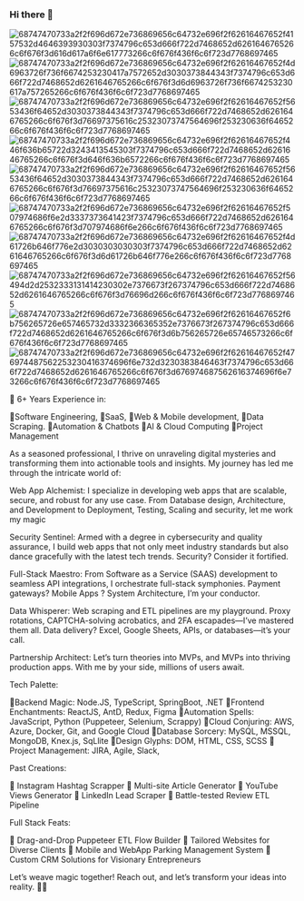 ### Hi there 👋

![68747470733a2f2f696d672e736869656c64732e696f2f62616467652f4157532d4646393930303f7374796c653d666f722d7468652d6261646765266c6f676f3d616d617a6f6e617773266c6f676f436f6c6f723d7768697465](https://github.com/rango31/rango31/assets/64860883/5b3d160a-6edf-47d3-b94f-6f8bfe863dde)
![68747470733a2f2f696d672e736869656c64732e696f2f62616467652f4d6963726f736f6674253230417a7572652d3030373844343f7374796c653d666f722d7468652d6261646765266c6f676f3d6d6963726f736f6674253230617a757265266c6f676f436f6c6f723d7768697465](https://github.com/rango31/rango31/assets/64860883/79d27411-65ca-4fbb-ba10-2115e977bc00)
![68747470733a2f2f696d672e736869656c64732e696f2f62616467652f5653436f64652d3030373844343f7374796c653d666f722d7468652d6261646765266c6f676f3d76697375616c25323073747564696f253230636f6465266c6f676f436f6c6f723d7768697465](https://github.com/rango31/rango31/assets/64860883/6635c0ba-a733-47a6-8290-092eece66762)![68747470733a2f2f696d672e736869656c64732e696f2f62616467652f446f636b65722d3243413545303f7374796c653d666f722d7468652d6261646765266c6f676f3d646f636b6572266c6f676f436f6c6f723d7768697465](https://github.com/rango31/rango31/assets/64860883/900f707c-8a1f-47fc-b4c2-28482ea4999c)
![68747470733a2f2f696d672e736869656c64732e696f2f62616467652f5653436f64652d3030373844343f7374796c653d666f722d7468652d6261646765266c6f676f3d76697375616c25323073747564696f253230636f6465266c6f676f436f6c6f723d7768697465](https://github.com/rango31/rango31/assets/64860883/675f6942-e656-4f55-8571-411ded8364eb)![68747470733a2f2f696d672e736869656c64732e696f2f62616467652f507974686f6e2d3337373641423f7374796c653d666f722d7468652d6261646765266c6f676f3d707974686f6e266c6f676f436f6c6f723d7768697465](https://github.com/rango31/rango31/assets/64860883/69ba78c0-1c1d-4b7e-a39d-8bc5863cceaa)![68747470733a2f2f696d672e736869656c64732e696f2f62616467652f4d61726b646f776e2d3030303030303f7374796c653d666f722d7468652d6261646765266c6f676f3d6d61726b646f776e266c6f676f436f6c6f723d7768697465](https://github.com/rango31/rango31/assets/64860883/4bd2bb6a-df12-4fd5-a9a1-6e75e630809c)
![68747470733a2f2f696d672e736869656c64732e696f2f62616467652f56494d2d2532333131414230302e7376673f267374796c653d666f722d7468652d6261646765266c6f676f3d76696d266c6f676f436f6c6f723d7768697465](https://github.com/rango31/rango31/assets/64860883/c9fa15f5-abbd-4878-9e91-9fc5e943125a)![68747470733a2f2f696d672e736869656c64732e696f2f62616467652f6b756265726e657465732d3332366365352e7376673f267374796c653d666f722d7468652d6261646765266c6f676f3d6b756265726e65746573266c6f676f436f6c6f723d7768697465](https://github.com/rango31/rango31/assets/64860883/5f312a90-79e4-475e-b52a-950996387fa3)![68747470733a2f2f696d672e736869656c64732e696f2f62616467652f476974487562253230416374696f6e732d3230383846463f7374796c653d666f722d7468652d6261646765266c6f676f3d676974687562616374696f6e73266c6f676f436f6c6f723d7768697465](https://github.com/rango31/rango31/assets/64860883/5a2435c9-1935-45ca-9e66-6accc0bf69c9)


🚀 6+ Years Experience in: 

🌟Software Engineering,
🌟SaaS,
🌟Web & Mobile development,
🌟Data Scraping. 
🌟Automation & Chatbots
🌟AI & Cloud Computing
🌟Project Management

As a seasoned professional, I thrive on unraveling digital mysteries and transforming them into actionable tools and insights. My journey has led me through the intricate world of:

Web App Alchemist: I specialize in developing web apps that are scalable, secure, and robust for any use case. From Database design, Architecture, and Development to Deployment, Testing, Scaling and security, let me work my magic

Security Sentinel: Armed with a degree in cybersecurity and quality assurance, I build web apps that not only meet industry standards but also dance gracefully with the latest tech trends. Security? Consider it fortified.

Full-Stack Maestro: From Software as a Service (SAAS) development to seamless API integrations, I orchestrate full-stack symphonies. Payment gateways? Mobile Apps ? System Architecture, I’m your conductor.

Data Whisperer: Web scraping and ETL pipelines are my playground. Proxy rotations, CAPTCHA-solving acrobatics, and 2FA escapades—I’ve mastered them all. Data delivery? Excel, Google Sheets, APIs, or databases—it’s your call.

Partnership Architect: Let’s turn theories into MVPs, and MVPs into thriving production apps. With me by your side, millions of users await.

Tech Palette:

🌟Backend Magic: Node.JS, TypeScript, SpringBoot, .NET
🌟Frontend Enchantments: ReactJS, AntD, Redux, Figma
🌟Automation Spells: JavaScript, Python (Puppeteer, Selenium, Scrappy)
🌟Cloud Conjuring: AWS, Azure, Docker, Git, and Google Cloud
🌟Database Sorcery: MySQL, MSSQL, MongoDB, Knex.js, SqLlite
🌟Design Glyphs: DOM, HTML, CSS, SCSS
🌟Project Management: JIRA, Agile, Slack, 

Past Creations:

🌟 Instagram Hashtag Scrapper
🌟 Multi-site Article Generator
🌟 YouTube Views Generator
🌟 LinkedIn Lead Scraper
🌟 Battle-tested Review ETL Pipeline

Full Stack Feats:

🌟 Drag-and-Drop Puppeteer ETL Flow Builder
🌟 Tailored Websites for Diverse Clients
🌟 Mobile and WebApp Parking Management System
🌟 Custom CRM Solutions for Visionary Entrepreneurs

Let’s weave magic together! Reach out, and let’s transform your ideas into reality. 🌟🔮


<!--
**rango31/rango31** is a ✨ _special_ ✨ repository because its `README.md` (this file) appears on your GitHub profile.

Here are some ideas to get you started:

- 🔭 I’m currently working on ...
- 🌱 I’m currently learning ...
- 👯 I’m looking to collaborate on ...
- 🤔 I’m looking for help with ...
- 💬 Ask me about ...
- 📫 How to reach me: ...
- 😄 Pronouns: ...
- ⚡ Fun fact: ...
-->
